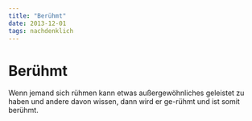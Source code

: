 ```yaml
---
title: "Berühmt"
date: 2013-12-01
tags: nachdenklich
---
```

# Berühmt

Wenn jemand sich rühmen kann etwas außergewöhnliches geleistet zu haben und andere davon wissen, dann wird er ge-rühmt und ist somit berühmt.
